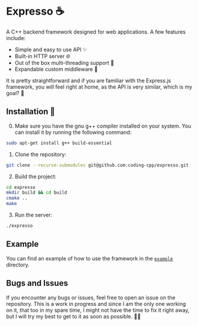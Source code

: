 # Expresso ☕️

A C++ backend framework designed for web applications. A few features include:

- Simple and easy to use API ✨
- Built-in HTTP server 🌐
- Out of the box multi-threading support 🧵
- Expandable custom middleware 🧩

It is pretty straightforward and if you are familiar with the Express.js framework, you will feel right at home, as the API is very similar, which is my goal? 🎯

## Installation 🚀

0. Make sure you have the gnu g++ compiler installed on your system. You can install it by running the following command:

```bash
sudo apt-get install g++ build-essential
```

1. Clone the repository:

```bash
git clone --recurse-submodules git@github.com:coding-cpp/expresso.git
```

2. Build the project:

```bash
cd expresso
mkdir build && cd build
cmake ..
make
```

3. Run the server:

```bash
./expresso
```

## Example

You can find an example of how to use the framework in the [`example`](./example/) directory.

## Bugs and Issues

If you encounter any bugs or issues, feel free to open an issue on the repository. This is a work in progress and since I am the only one working on it, that too in my spare time, I might not have the time to fix it right away, but I will try my best to get to it as soon as possible. 🐛🔧
